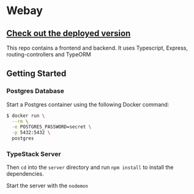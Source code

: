 # Webay
## [Check out the deployed version](https://webay.netlify.com/)
This repo contains a frontend and backend. It uses Typescript, Express, routing-controllers and TypeORM


## Getting Started

### Postgres Database

Start a Postgres container using the following Docker command:

```bash
$ docker run \
  --rm \
  -e POSTGRES_PASSWORD=secret \
  -p 5432:5432 \
  postgres
```

### TypeStack Server

Then `cd` into the `server` directory and run `npm install` to install the dependencies.

Start the server with the `nodemon`
